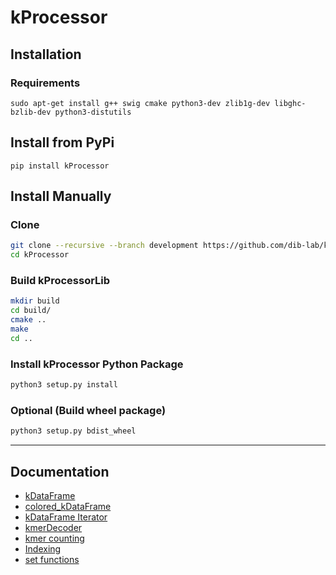 # kProcessor

## Installation  

### Requirements

`sudo apt-get install g++ swig cmake python3-dev zlib1g-dev libghc-bzlib-dev python3-distutils`

## Install from PyPi

`pip install kProcessor`

## Install Manually

### Clone

```bash
git clone --recursive --branch development https://github.com/dib-lab/kProcessor.git kProcessor
cd kProcessor
```

### Build kProcessorLib

```bash
mkdir build
cd build/
cmake ..
make
cd ..
```

### Install kProcessor Python Package

```bash
python3 setup.py install
```

### Optional (Build wheel package)

```bash
python3 setup.py bdist_wheel
```

---

## Documentation

- [kDataFrame](./kDataFrame.markdown)
- [colored_kDataFrame](./coloredKDataFrame.markdown)
- [kDataFrame Iterator](./kDataFrameIterator.markdown)
- [kmerDecoder](./kmerDecoder.markdown)
- [kmer counting](./kmerCounting.markdown)
- [Indexing](./indexing.markdown)
- [set functions](./setFunctions.markdown)